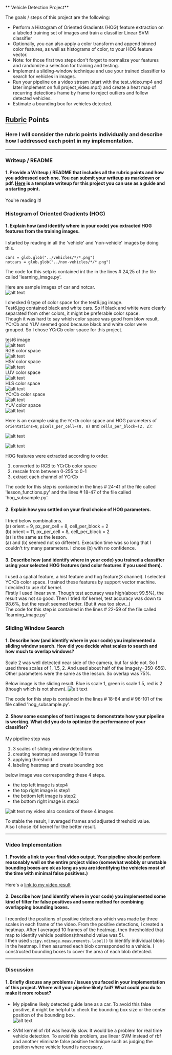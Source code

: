 ** Vehicle Detection Project**

The goals / steps of this project are the following:

* Perform a Histogram of Oriented Gradients (HOG) feature extraction on a labeled training set of images and train a classifier Linear SVM classifier
* Optionally, you can also apply a color transform and append binned color features, as well as histograms of color, to your HOG feature vector.
* Note: for those first two steps don't forget to normalize your features and randomize a selection for training and testing.
* Implement a sliding-window technique and use your trained classifier to search for vehicles in images.
* Run your pipeline on a video stream (start with the test_video.mp4 and later implement on full project_video.mp4) and create a heat map of recurring detections frame by frame to reject outliers and follow detected vehicles.
* Estimate a bounding box for vehicles detected.

[//]: # (Image References)
[img1]: ./output_images/car_notcar_image.png
[img2]: ./output_images/car_hog.png
[img3]: ./output_images/notcar_hog.png
[img4]: ./output_images/test6.jpg
[img5]: ./output_images/colorspace_hsv.png
[img6]: ./output_images/colorspace_hls.png
[img7]: ./output_images/colorspace_luv.png
[img8]: ./output_images/colorspace_rgb.png
[img9]: ./output_images/colorspace_ycc.png
[img10]: ./output_images/colorspace_yuv.png
[img11]: ./output_images/scale11_5_2_result.png
[img12]: ./output_images/process_result.png
[img13]: ./output_images/gurdlane.png
## [Rubric](https://review.udacity.com/#!/rubrics/513/view) Points
### Here I will consider the rubric points individually and describe how I addressed each point in my implementation.  

---
### Writeup / README

#### 1. Provide a Writeup / README that includes all the rubric points and how you addressed each one.  You can submit your writeup as markdown or pdf.  [Here](https://github.com/udacity/CarND-Vehicle-Detection/blob/master/writeup_template.md) is a template writeup for this project you can use as a guide and a starting point.  

You're reading it!

### Histogram of Oriented Gradients (HOG)

#### 1. Explain how (and identify where in your code) you extracted HOG features from the training images.

I started by reading in all the 'vehicle' and 'non-vehicle' images by doing this.

```
cars = glob.glob("../vehicles/*/*.png")  
notcars = glob.glob("../non-vehicles/*/*.png")
```
The code for this setp is contained int the in the lines # 24,25 of the file called 'learning_image.py'.

Here are sample images of car and notcar.  
![alt text][img1]

I checked 6 type of color space for the test6.jpg image.  
Test6.jpg contained black and white cars. So if black and white were clearly separated from other colors, it might be preferable color space.  
Though it was hard to say which color space was good from blow result, YCrCb and YUV seemed good because black and white color were grouped. So I chose YCrCb color space for this project.  

test6 image  
![alt text][img4]  
RGB color space    
![alt text][img8]  
HSV color space  
![alt text][img5]  
LUV color space  
![alt text][img7]  
HLS color space  
![alt text][img6]  
YCrCb color space  
![alt text][img9]  
YUV color space  
![alt text][img10]  

Here is an example using the `YCrCb` color space and HOG parameters of `orientations=8`, `pixels_per_cell=(8, 8)` and `cells_per_block=(2, 2)`:

![alt text][img2]  

![alt text][img3]


HOG features were extracted according to order.

1. converted to RGB to YCrCb color space
2. rescale from between 0-255 to 0-1
3. extract each channel of YCrCb

The code for this step is contained in the lines # 24-41 of the file called 'lesson_functions.py' and the lines # 18-47 of the file called 'hog_subsample.py'.  



#### 2. Explain how you settled on your final choice of HOG parameters.

I tried below combinations.  
(a) orient = 9, px_per_cell = 8, cell_per_block = 2  
(b) orient = 11, px_per_cell = 8, cell_per_block = 2  
(a) is the same as the lesson.  
(a) and (b) seemed not so different.
Execution time was so long that I couldn't try many parameters.
I chose (b) with no confidence.


#### 3. Describe how (and identify where in your code) you trained a classifier using your selected HOG features (and color features if you used them).

I used a spatial feature, a hist feature and hog feature(3 channel).
I selected YCrCb color space.
I trained these features by support vector machine.  
I decided to use rbf kernel.   
Firstly I used linear svm. Though test accuracy was high(about 99.5%), the result was not so good. Then I tried rbf kernel, test accuracy was down to 98.6%, but the result seemed better. (But it was too slow...)  
The code for this step is contained in the lines # 22-59 of the file called 'learning_image.py'


### Sliding Window Search

#### 1. Describe how (and identify where in your code) you implemented a sliding window search.  How did you decide what scales to search and how much to overlap windows?

Scale 2 was well detected near side of the camera, but far side not. So I used three scales of 1, 1.5, 2. And used about half of the image(y=350-656). Other parameters were the same as the lesson. So overlap was 75%.  

Below image is the sliding result. Blue is scale 1, green is scale 1.5, red is 2 (though which is not shown).
![alt text][img11]

The code for this step is contained in the lines # 18-84 and # 96-101 of the file called 'hog_subsample.py'.  

#### 2. Show some examples of test images to demonstrate how your pipeline is working.  What did you do to optimize the performance of your classifier?

My pipeline step was
1. 3 scales of sliding window detections
2. creating heatmap and average 10 frames
3. applying threshold
4. labeling heatmap and create bounding box

below image was corresponding these 4 steps.
- the top left image is step4
- the top right image is step1
- the bottom left image is step2
- the bottom right image is step3

![alt text][img12]
my video also consists of these 4 images.  


To stable the result, I averaged frames and adjusted threshold value.  
Also I chose rbf kernel for the better result.  

---

### Video Implementation

#### 1. Provide a link to your final video output.  Your pipeline should perform reasonably well on the entire project video (somewhat wobbly or unstable bounding boxes are ok as long as you are identifying the vehicles most of the time with minimal false positives.)
Here's a [link to my video result](./final_video_output.mp4)


#### 2. Describe how (and identify where in your code) you implemented some kind of filter for false positives and some method for combining overlapping bounding boxes.

I recorded the positions of positive detections which was made by three scales in each frame of the video. From the positive detections, I created a heatmap.
After I averaged 10 frames of the heatmap, then thresholded that map to identify vehicle positions(threshold value was 5).  
I then used `scipy.ndimage.measurements.label()` to identify individual blobs in the heatmap.  I then assumed each blob corresponded to a vehicle.  I constructed bounding boxes to cover the area of each blob detected.


---

### Discussion

#### 1. Briefly discuss any problems / issues you faced in your implementation of this project.  Where will your pipeline likely fail?  What could you do to make it more robust?

- My pipeline likely detected guide lane as a car. To avoid this false positive, it might be helpful to check the bounding box size or the center position of the bounding box.  
![alt text][img13]

- SVM kernel of rbf was heavily slow. It would be a problem for real time vehicle detection. To avoid this problem, use linear SVM instead of rbf and another eliminate false positive technique such as judging the position where vehicle found is necessary.
